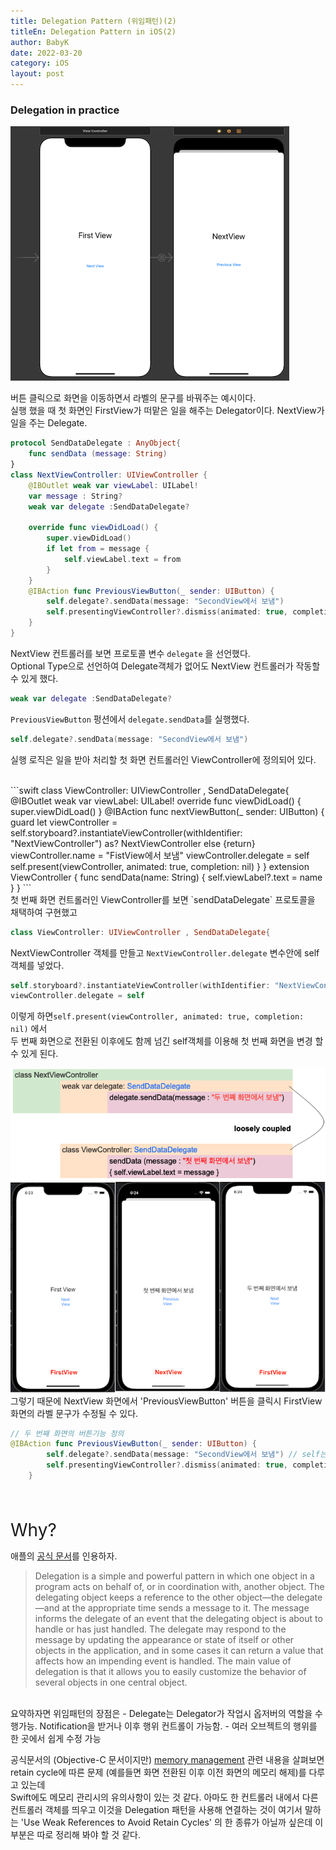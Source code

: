 ```yaml
---
title: Delegation Pattern (위임패턴)(2)
titleEn: Delegation Pattern in iOS(2)
author: BabyK
date: 2022-03-20
category: iOS
layout: post
---
```


### Delegation in practice

<img src="/img/2022-03-20-iosDelegationPattern2_1.png" >

버튼 클릭으로 화면을 이동하면서 라벨의 문구를 바꿔주는 예시이다.  
실행 했을 때 첫 화면인 FirstView가 떠맡은 일을 해주는 Delegator이다. NextView가 일을 주는 Delegate.

```swift
protocol SendDataDelegate : AnyObject{
    func sendData (message: String)
}
class NextViewController: UIViewController {
    @IBOutlet weak var viewLabel: UILabel!
    var message : String?
    weak var delegate :SendDataDelegate?

    override func viewDidLoad() {
        super.viewDidLoad()
        if let from = message {
            self.viewLabel.text = from
        }
    }
    @IBAction func PreviousViewButton(_ sender: UIButton) {
        self.delegate?.sendData(message: "SecondView에서 보냄")
        self.presentingViewController?.dismiss(animated: true, completion: nil)
    }
}
```

NextView 컨트롤러를 보면 프로토콜 변수 `delegate` 을 선언했다.    
Optional Type으로 선언하여 Delegate객체가 없어도 NextView 컨트롤러가 작동할 수 있게 했다.
```swift
weak var delegate :SendDataDelegate?
```
`PreviousViewButton` 펑션에서 `delegate.sendData`를 실행했다.  
```swift
self.delegate?.sendData(message: "SecondView에서 보냄")
```
실행 로직은 일을 받아 처리할 첫 화면 컨트롤러인 ViewController에 정의되어 있다.

<br>
```swift
class ViewController: UIViewController , SendDataDelegate{
    @IBOutlet weak var viewLabel: UILabel!
    override func viewDidLoad() {
        super.viewDidLoad()
    }
    @IBAction func nextViewButton(_ sender: UIButton) {
        guard let viewController = self.storyboard?.instantiateViewController(withIdentifier: "NextViewController") as? NextViewController else {return}
        viewController.name = "FistView에서 보냄"
        viewController.delegate = self
        self.present(viewController, animated: true, completion: nil)
    }
}
extension ViewController {
    func sendData(name: String) {
        self.viewLabel?.text = name
    }
}
```
<br>
첫 번째 화면 컨트롤러인 ViewController를 보면 `sendDataDelegate` 프로토콜을 채택하여 구현했고  

```swift
class ViewController: UIViewController , SendDataDelegate{
```
NextViewController 객체를 만들고 `NextViewController.delegate` 변수안에 self 객체를 넣었다.
```swift
self.storyboard?.instantiateViewController(withIdentifier: "NextViewController") ...
viewController.delegate = self
```

이렇게 하면`self.present(viewController, animated: true, completion: nil)` 에서  
두 번째 화면으로 전환된 이후에도 함께 넘긴 self객체를 이용해 첫 번째 화면을 변경 할 수 있게 된다.  

<img src="/img/2022-03-20-iosDelegationPattern2_2.png" >

<img src="/img/2022-03-20-iosDelegationPattern2_3.png" >

<br>
그렇기 때문에 NextView 화면에서 'PreviousViewButton' 버튼을 클릭시  
FirstView 화면의 라벨 문구가 수정될 수 있다.

```swift
// 두 번째 화면의 버튼기능 정의
@IBAction func PreviousViewButton(_ sender: UIButton) {
        self.delegate?.sendData(message: "SecondView에서 보냄") // self는 첫번째 화면 객체
        self.presentingViewController?.dismiss(animated: true, completion: nil)
    }
```
<br>
<br>
 
<span style="font-size:200%">Why?</span>

애플의 [공식 문서][1]를 인용하자.
>Delegation is a simple and powerful pattern in which one object in a program acts on behalf of, or in coordination with, another object. The delegating object keeps a reference to the other object—the delegate—and at the appropriate time sends a message to it. The message informs the delegate of an event that the delegating object is about to handle or has just handled. The delegate may respond to the message by updating the appearance or state of itself or other objects in the application, and in some cases it can return a value that affects how an impending event is handled. The main value of delegation is that it allows you to easily customize the behavior of several objects in one central object.

<br>
요약하자면 위임패턴의 장점은 
- Delegate는 Delegator가 작업시 옵저버의 역할을 수행가능. Notification을 받거나 이후 행위 컨트롤이 가능함.
- 여러 오브젝트의 행위를 한 곳에서 쉽게 수정 가능  

공식문서의 (Objective-C 문서이지만) [memory management][2] 관련 내용을 살펴보면 retain cycle에 따른 문제 (예를들면 화면 전환된 이후 이전 화면의 메모리 해제)를 다루고 있는데  
Swift에도 메모리 관리시의 유의사항이 있는 것 같다. 아마도 한 컨트롤러 내에서 다른 컨트롤러 객체를 띄우고 이것을 Delegation 패턴을 사용해 연결하는 것이 여기서 말하는 'Use Weak References to Avoid Retain Cycles' 의 한 종류가 아닐까 싶은데 이 부분은 따로 정리해 봐야 할 것 같다.

<br>



[1]: https://developer.apple.com/library/archive/documentation/General/Conceptual/DevPedia-CocoaCore/Delegation.html
[2]: https://developer.apple.com/library/archive/documentation/Cocoa/Conceptual/MemoryMgmt/Articles/mmPractical.html#//apple_ref/doc/uid/TP40004447-1000810
